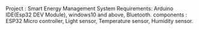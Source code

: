 Project : Smart Energy Management System
Requirements: Arduino IDE(Esp32 DEV Module), windows10 and above, Bluetooth.
components : ESP32 Micro controller, Light sensor, Temperature sensor, Humidity sensor.
